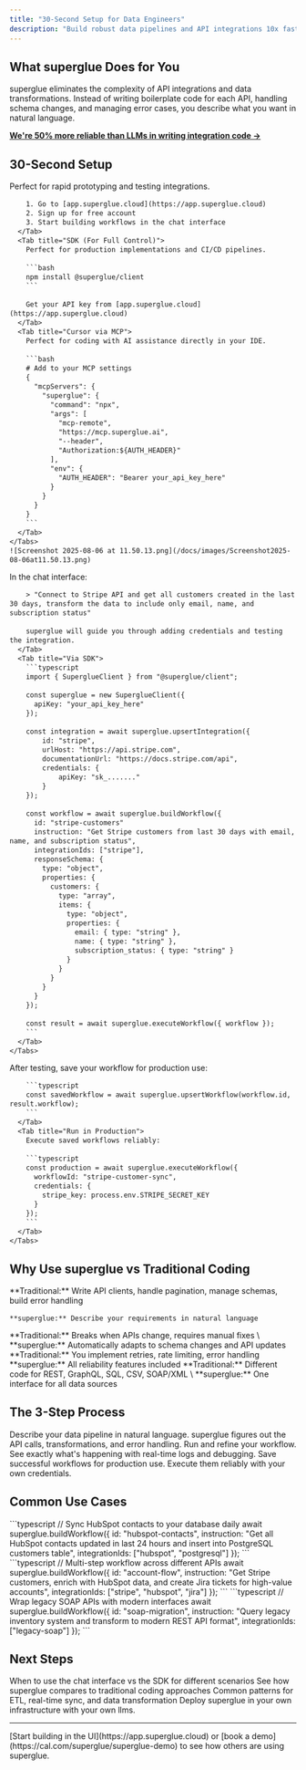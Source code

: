 ```yaml
---
title: "30-Second Setup for Data Engineers"
description: "Build robust data pipelines and API integrations 10x faster than traditional coding"
---
```


## What superglue Does for You

superglue eliminates the complexity of API integrations and data transformations. Instead of writing boilerplate code for each API, handling schema changes, and managing error cases, you describe what you want in natural language.

[**We're 50% more reliable than LLMs in writing integration code →**](https://superglue.ai/api-ranking/)

## 30-Second Setup

<Steps>
  <Step title="Choose Your Interface">
    <Tabs>
      <Tab title="UI/Chat (Fastest)">
        Perfect for rapid prototyping and testing integrations.

        1. Go to [app.superglue.cloud](https://app.superglue.cloud)
        2. Sign up for free account
        3. Start building workflows in the chat interface
      </Tab>
      <Tab title="SDK (For Full Control)">
        Perfect for production implementations and CI/CD pipelines.

        ```bash
        npm install @superglue/client
        ```

        Get your API key from [app.superglue.cloud](https://app.superglue.cloud)
      </Tab>
      <Tab title="Cursor via MCP">
        Perfect for coding with AI assistance directly in your IDE.

        ```bash
        # Add to your MCP settings  
        {
          "mcpServers": {
            "superglue": {
              "command": "npx",
              "args": [
                "mcp-remote",
                "https://mcp.superglue.ai",
                "--header",
                "Authorization:${AUTH_HEADER}"
              ],
              "env": {
                "AUTH_HEADER": "Bearer your_api_key_here"
              }
            }
          }
        }
        ```
      </Tab>
    </Tabs>
    ![Screenshot 2025-08-06 at 11.50.13.png](/docs/images/Screenshot2025-08-06at11.50.13.png)
  </Step>
  <Step title="Create Your First Integration">
    <Tabs>
      <Tab title="Via UI/Chat">
        In the chat interface:

        > "Connect to Stripe API and get all customers created in the last 30 days, transform the data to include only email, name, and subscription status"

        superglue will guide you through adding credentials and testing the integration.
      </Tab>
      <Tab title="Via SDK">
        ```typescript
        import { SuperglueClient } from "@superglue/client";
        
        const superglue = new SuperglueClient({
          apiKey: "your_api_key_here"
        });
        
        const integration = await superglue.upsertIntegration({
        	id: "stripe",
        	urlHost: "https://api.stripe.com",
        	documentationUrl: "https://docs.stripe.com/api",
        	credentials: {
        		apiKey: "sk_......."
        	}
        });
        
        const workflow = await superglue.buildWorkflow({
          id: "stripe-customers"
          instruction: "Get Stripe customers from last 30 days with email, name, and subscription status",
          integrationIds: ["stripe"],
          responseSchema: {
            type: "object",
            properties: {
              customers: {
                type: "array",
                items: {
                  type: "object",
                  properties: {
                    email: { type: "string" },
                    name: { type: "string" },
                    subscription_status: { type: "string" }
                  }
                }
              }
            }
          }
        });
        
        const result = await superglue.executeWorkflow({ workflow });
        ```
      </Tab>
    </Tabs>
  </Step>
  <Step title="Save & Deploy">
    <Tabs>
      <Tab title="Save for Reuse">
        After testing, save your workflow for production use:

        ```typescript
        const savedWorkflow = await superglue.upsertWorkflow(workflow.id, result.workflow);
        ```
      </Tab>
      <Tab title="Run in Production">
        Execute saved workflows reliably:

        ```typescript
        const production = await superglue.executeWorkflow({
          workflowId: "stripe-customer-sync",
          credentials: {
            stripe_key: process.env.STRIPE_SECRET_KEY
          }
        });
        ```
      </Tab>
    </Tabs>
  </Step>
</Steps>

## Why Use superglue vs Traditional Coding

<CardGroup cols={2}>
  <Card title="10x Faster Development" icon="rocket">
    **Traditional:** Write API clients, handle pagination, manage schemas, build
    error handling

    **superglue:** Describe your requirements in natural language
  </Card>
  <Card title="Self-Healing Pipelines" icon="heart">
    **Traditional:** Breaks when APIs change, requires manual fixes \
    **superglue:** Automatically adapts to schema changes and API updates
  </Card>
  <Card title="Built-in Resilience" icon="shield">
    **Traditional:** You implement retries, rate limiting, error handling
    **superglue:** All reliability features included
  </Card>
  <Card title="Universal Access" icon="database">
    **Traditional:** Different code for REST, GraphQL, SQL, CSV, SOAP/XML \
    **superglue:** One interface for all data sources
  </Card>
</CardGroup>

## The 3-Step Process

<Steps>
  <Step title="Build" icon="hammer">
    Describe your data pipeline in natural language. superglue figures out the
    API calls, transformations, and error handling.
  </Step>
  <Step title="Test & Iterate" icon="map">
    Run and refine your workflow. See exactly what's happening with real-time
    logs and debugging.
  </Step>
  <Step title="Save & Deploy" icon="rocket">
    Save successful workflows for production use. Execute them reliably with
    your own credentials.
  </Step>
</Steps>

## Common Use Cases

<Tabs>
  <Tab title="Data Pipelines">
    ```typescript
    // Sync HubSpot contacts to your database daily
    await superglue.buildWorkflow({
      id: "hubspot-contacts",
      instruction: "Get all HubSpot contacts updated in last 24 hours and insert into PostgreSQL customers table",
      integrationIds: ["hubspot", "postgresql"]
    });
    ```
  </Tab>
  <Tab title="API Orchestration">
    ```typescript
    // Multi-step workflow across different APIs
    await superglue.buildWorkflow({
      id: "account-flow",
      instruction: "Get Stripe customers, enrich with HubSpot data, and create Jira tickets for high-value accounts",
      integrationIds: ["stripe", "hubspot", "jira"]
    });
    ```
  </Tab>
  <Tab title="Legacy Modernization">
    ```typescript
    // Wrap legacy SOAP APIs with modern interfaces
    await superglue.buildWorkflow({
      id: "soap-migration",
      instruction: "Query legacy inventory system and transform to modern REST API format",
      integrationIds: ["legacy-soap"]
    });
    ```
  </Tab>
</Tabs>

## Next Steps

<CardGroup cols={2}>
  <Card title="UI vs SDK Comparison" icon="scale" href="/data-engineers/ui-vs-sdk">
    When to use the chat interface vs the SDK for different scenarios
  </Card>
  <Card title="API Ranking Benchmark" icon="trophy" href="/data-engineers/api-ranking">
    See how superglue compares to traditional coding approaches
  </Card>
  <Card title="Data Pipeline Patterns" icon="workflow" href="/data-engineers/data-pipelines">
    Common patterns for ETL, real-time sync, and data transformation
  </Card>
  <Card title="Self-Hosting Guide" icon="server" href="/guides/self-hosting">
    Deploy superglue in your own infrastructure with your own llms.
  </Card>
</CardGroup>

---

<Card title="Ready to move beyond traditional API integration?" icon="rocket">
  [Start building in the UI](https://app.superglue.cloud) or [book a
  demo](https://cal.com/superglue/superglue-demo) to see how others are using
  superglue.
</Card>